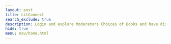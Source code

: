```yaml
---
layout: post
title: LitConnect
search_exclude: true
description: Login and explore Moderators Choices of Books and have disscussions based on the Moderators Review!
hide: true
menu: nav/home.html
---
```


